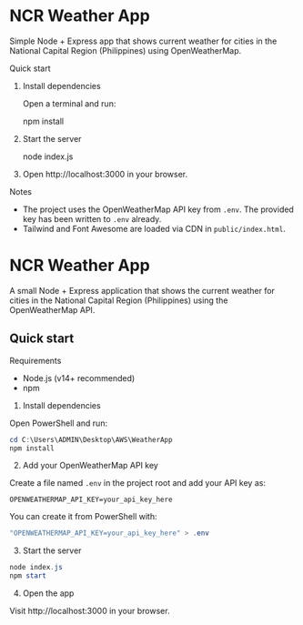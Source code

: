 # NCR Weather App

Simple Node + Express app that shows current weather for cities in the National Capital Region (Philippines) using OpenWeatherMap.

Quick start

1. Install dependencies

   Open a terminal and run:

    npm install

2. Start the server

   node index.js

3. Open http://localhost:3000 in your browser.

Notes
- The project uses the OpenWeatherMap API key from `.env`. The provided key has been written to `.env` already.
- Tailwind and Font Awesome are loaded via CDN in `public/index.html`.
# NCR Weather App

A small Node + Express application that shows the current weather for cities in the National Capital Region (Philippines) using the OpenWeatherMap API.

## Quick start

Requirements
- Node.js (v14+ recommended)
- npm

1) Install dependencies

Open PowerShell and run:

```powershell
cd C:\Users\ADMIN\Desktop\AWS\WeatherApp
npm install
```

2) Add your OpenWeatherMap API key

Create a file named `.env` in the project root and add your API key as:

```text
OPENWEATHERMAP_API_KEY=your_api_key_here
```

You can create it from PowerShell with:

```powershell
"OPENWEATHERMAP_API_KEY=your_api_key_here" > .env
```

3) Start the server

```powershell
node index.js
npm start
```

4) Open the app

Visit http://localhost:3000 in your browser.

